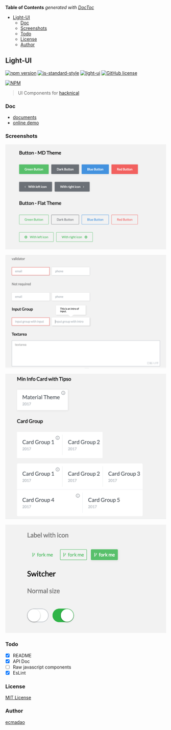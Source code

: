 <!-- START doctoc generated TOC please keep comment here to allow auto update -->
<!-- DON'T EDIT THIS SECTION, INSTEAD RE-RUN doctoc TO UPDATE -->
**Table of Contents**  *generated with [DocToc](https://github.com/thlorenz/doctoc)*

- [Light-UI](#light-ui)
  - [Doc](#doc)
  - [Screenshots](#screenshots)
  - [Todo](#todo)
  - [License](#license)
  - [Author](#author)

<!-- END doctoc generated TOC please keep comment here to allow auto update -->

## Light-UI

[![npm version](https://badge.fury.io/js/light-ui.svg)](https://badge.fury.io/js/light-ui)  [![js-standard-style](https://img.shields.io/badge/code%20style-standard-brightgreen.svg)](http://standardjs.com) [![light-ui](http://img.shields.io/npm/dm/light-ui.svg)](https://www.npmjs.com/package/light-ui) [![GitHub license](https://img.shields.io/badge/license-MIT-blue.svg)](https://raw.githubusercontent.com/ecmadao/light-ui/master/LICENSE)

[![NPM](https://nodei.co/npm/light-ui.png?downloads=true&downloadRank=true&stars=true)](https://nodei.co/npm/light-ui)

> UI Components for [hacknical](https://github.com/ecmadao/hacknical)

### Doc

- [documents](https://github.com/ecmadao/light-ui/tree/master/examples)
- [online demo](https://ecmadao.github.io/light-ui)

### Screenshots

![](./screenshots/1.png)

![](./screenshots/2.png)

![](./screenshots/3.png)

![](./screenshots/4.png)

### Todo

- [x] README
- [x] API Doc
- [ ] Raw javascript components
- [x] EsLint

### License

[MIT License](./LICENSE)

### Author

[ecmadao](https://github.com/ecmadao)